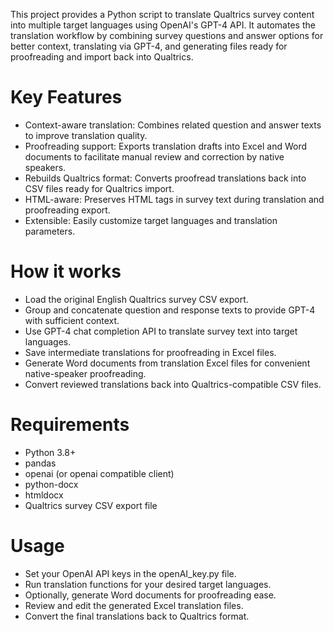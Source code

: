 This project provides a Python script to translate Qualtrics survey content into multiple target languages using OpenAI's GPT-4 API. It automates the translation workflow by combining survey questions and answer options for better context, translating via GPT-4, and generating files ready for proofreading and import back into Qualtrics.

# Key Features

- Context-aware translation: Combines related question and answer texts to improve translation quality.
- Proofreading support: Exports translation drafts into Excel and Word documents to facilitate manual review and correction by native speakers.
- Rebuilds Qualtrics format: Converts proofread translations back into CSV files ready for Qualtrics import.
- HTML-aware: Preserves HTML tags in survey text during translation and proofreading export.
- Extensible: Easily customize target languages and translation parameters.

# How it works

- Load the original English Qualtrics survey CSV export.
- Group and concatenate question and response texts to provide GPT-4 with sufficient context.
- Use GPT-4 chat completion API to translate survey text into target languages.
- Save intermediate translations for proofreading in Excel files.
- Generate Word documents from translation Excel files for convenient native-speaker proofreading.
- Convert reviewed translations back into Qualtrics-compatible CSV files.

# Requirements

- Python 3.8+
- pandas
- openai (or openai compatible client)
- python-docx
- htmldocx
- Qualtrics survey CSV export file

# Usage

- Set your OpenAI API keys in the openAI_key.py file.
- Run translation functions for your desired target languages.
- Optionally, generate Word documents for proofreading ease.
- Review and edit the generated Excel translation files.
- Convert the final translations back to Qualtrics format.
